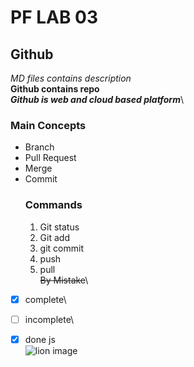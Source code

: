 # PF LAB 03
## Github
*MD files contains description*\
**Github contains repo**\
***Github is web and cloud based platform***\
### Main Concepts
* Branch
* Pull Request
* Merge
* Commit
  ### Commands
  1. Git status
  2. Git add
  3. git commit
  4. push
  5. pull\
~~By Mistake~~\
- [x] complete\
- [ ] incomplete\
- [x] done js \
![lion image](https://cdn.britannica.com/29/150929-050-547070A1/lion-Kenya-Masai-Mara-National-Reserve.jpg)

